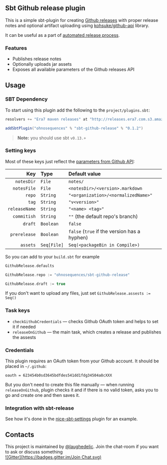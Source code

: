 ## Sbt Github release plugin

This is a simple sbt-plugin for creating [Github releases](https://github.com/blog/1547-release-your-software) with proper release notes and optional artifact uploading using [kohsuke/github-api](https://github.com/kohsuke/github-api) library.

It can be useful as a part of [automated release process](https://github.com/sbt/sbt-release).


### Features

* Publishes release notes
* Optionally uploads jar assets
* Exposes all available parameters of the Github releases API


## Usage

### SBT Dependency

To start using this plugin add the following to the `project/plugins.sbt`:

```scala
resolvers += "Era7 maven releases" at "http://releases.era7.com.s3.amazonaws.com"

addSbtPlugin("ohnosequences" % "sbt-github-release" % "0.1.2")
```

> **Note:** you should use sbt `v0.13.+`


### Setting keys

Most of these keys just reflect the [parameters from Github API](http://developer.github.com/v3/repos/releases/#create-a-release):

Key           | Type        | Default value
-------------:|:------------|:--------------------------------------------------------
`notesDir`    | `File`      | `notes/`
`notesFile`   | `File`      | `<notesDir>/<version>.markdown`
`repo`        | `String`    | `"<organization>/<normalizedName>"`
`tag`         | `String`    | `"v<version>"`
`releaseName` | `String`    | `"<name> <tag>"`
`commitish`   | `String`    | `""` (the default repo's branch)
`draft`       | `Boolean`   | `false`
`prerelease`  | `Boolean`   | `false` (`true` if the version has a hyphen)
`assets`      | `Seq[File]` | `Seq(<packageBin in Compile>)`

So you can add to your `build.sbt` for example

```scala
GithubRelease.defaults

GithubRelease.repo := "ohnosequences/sbt-github-release"

GithubRelease.draft := true
```

If you don't want to upload any files, just set `GithubRelease.assests := Seq()`


### Task keys

* `checkGithubCredentials` — checks Github OAuth token and helps to set it if needed
* `releaseOnGithub` — the main task, which creates a release and publishes the assests


### Credentials

This plugin requires an OAuth token from your Github account. It should be placed in `~/.github`:

```
oauth = 623454b0sd3645bdfdes541dd1fdg34504a8cXXX
```

But you don't need to create this file manually — when running `releaseOnGithub`, plugin checks it and if there is no valid token, asks you to go and create one and then saves it.


### Integration with sbt-release

See how it's done in the [nice-sbt-settings](https://github.com/ohnosequences/nice-sbt-settings/blob/master/src/main/scala/ReleaseSettings.scala#L277-L290) plugin for an example.


## Contacts

This project is maintained by [@laughedelic](https://github.com/laughedelic). Join the chat-room if you want to ask or discuss something  
[![Gitter](https://badges.gitter.im/Join Chat.svg)](https://gitter.im/ohnosequences/sbt-github-release?utm_source=badge&utm_medium=badge&utm_campaign=pr-badge)
